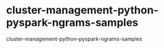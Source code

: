 # cluster-management-python-pyspark-ngrams-samples
cluster-management-python-pyspark-ngrams-samples
